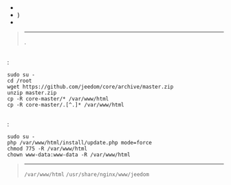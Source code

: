 # 



## 

-   
-   )
-   

> ****
>
> .

## 

 :

````
sudo su -
cd /root
wget https://github.com/jeedom/core/archive/master.zip
unzip master.zip
cp -R core-master/* /var/www/html
cp -R core-master/.[^.]* /var/www/html
````

## 

:

````
sudo su -
php /var/www/html/install/update.php mode=force
chmod 775 -R /var/www/html
chown www-data:www-data -R /var/www/html
````

> ****
>
>  ``/var/www/html``  ``/usr/share/nginx/www/jeedom``
